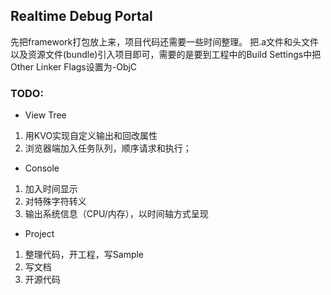 ## Realtime Debug Portal

先把framework打包放上来，项目代码还需要一些时间整理。
把.a文件和头文件以及资源文件(bundle)引入项目即可，需要的是要到工程中的Build Settings中把Other Linker Flags设置为-ObjC


### TODO:
+ View Tree
1. 用KVO实现自定义输出和回改属性
2. 浏览器端加入任务队列，顺序请求和执行；

+ Console
1. 加入时间显示
2. 对特殊字符转义
3. 输出系统信息（CPU/内存），以时间轴方式呈现

+ Project
1. 整理代码，开工程，写Sample
2. 写文档
3. 开源代码
	